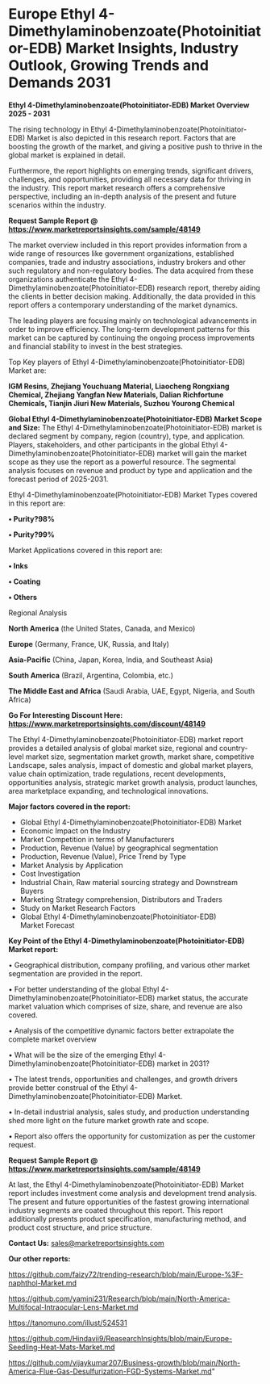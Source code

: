 # Europe Ethyl 4-Dimethylaminobenzoate(Photoinitiator-EDB) Market Insights, Industry Outlook, Growing Trends and Demands 2031

<Strong> Ethyl 4-Dimethylaminobenzoate(Photoinitiator-EDB) Market Overview 2025 - 2031</strong>

The rising technology in Ethyl 4-Dimethylaminobenzoate(Photoinitiator-EDB) Market is also depicted in this research report. Factors that are boosting the growth of the market, and giving a positive push to thrive in the global market is explained in detail.

Furthermore, the report highlights on emerging trends, significant drivers, challenges, and opportunities, providing all necessary data for thriving in the industry. This report market research offers a comprehensive perspective, including an in-depth analysis of the present and future scenarios within the industry.

<strong>Request Sample Report @ <a href=https://www.marketreportsinsights.com/sample/48149>https://www.marketreportsinsights.com/sample/48149</a></strong>

The market overview included in this report provides information from a wide range of resources like government organizations, established companies, trade and industry associations, industry brokers and other such regulatory and non-regulatory bodies. The data acquired from these organizations authenticate the Ethyl 4-Dimethylaminobenzoate(Photoinitiator-EDB) research report, thereby aiding the clients in better decision making. Additionally, the data provided in this report offers a contemporary understanding of the market dynamics.

The leading players are focusing mainly on technological advancements in order to improve efficiency. The long-term development patterns for this market can be captured by continuing the ongoing process improvements and financial stability to invest in the best strategies.

Top Key players of Ethyl 4-Dimethylaminobenzoate(Photoinitiator-EDB) Market are:

<strong>IGM Resins, Zhejiang Youchuang Material, Liaocheng Rongxiang Chemical, Zhejiang Yangfan New Materials, Dalian Richfortune Chemicals, Tianjin Jiuri New Materials, Suzhou Yourong Chemical</strong>

<strong><b>Global Ethyl 4-Dimethylaminobenzoate(Photoinitiator-EDB) Market Scope and Size:</b></strong>
The Ethyl 4-Dimethylaminobenzoate(Photoinitiator-EDB) market is declared segment by company, region (country), type, and application. Players, stakeholders, and other participants in the global Ethyl 4-Dimethylaminobenzoate(Photoinitiator-EDB) market will gain the market scope as they use the report as a powerful resource. The segmental analysis focuses on revenue and product by type and application and the forecast period of 2025-2031.

Ethyl 4-Dimethylaminobenzoate(Photoinitiator-EDB) Market Types covered in this report are:

<strong>•  Purity?98%

•  Purity?99%</strong>

Market Applications covered in this report are:

<strong>•  Inks

•  Coating

•  Others</strong> 

Regional Analysis

<strong>North America</strong> (the United States, Canada, and Mexico)

<strong>Europe</strong> (Germany, France, UK, Russia, and Italy)

<strong>Asia-Pacific</strong> (China, Japan, Korea, India, and Southeast Asia)

<strong>South America</strong> (Brazil, Argentina, Colombia, etc.)

<strong>The Middle East and Africa</strong> (Saudi Arabia, UAE, Egypt, Nigeria, and South Africa)

<strong>Go For Interesting Discount Here: <a href=https://www.marketreportsinsights.com/discount/48149>https://www.marketreportsinsights.com/discount/48149</a></strong>

The Ethyl 4-Dimethylaminobenzoate(Photoinitiator-EDB) market report provides a detailed analysis of global market size, regional and country-level market size, segmentation market growth, market share, competitive Landscape, sales analysis, impact of domestic and global market players, value chain optimization, trade regulations, recent developments, opportunities analysis, strategic market growth analysis, product launches, area marketplace expanding, and technological innovations.

<strong><b>Major factors covered in the report:</b></strong>
<ul>
  <li>Global Ethyl 4-Dimethylaminobenzoate(Photoinitiator-EDB) Market </li>
  <li>Economic Impact on the Industry</li>
  <li>Market Competition in terms of Manufacturers</li>
  <li>Production, Revenue (Value) by geographical segmentation</li>
  <li>Production, Revenue (Value), Price Trend by Type</li>
  <li>Market Analysis by Application</li>
  <li>Cost Investigation</li>
  <li>Industrial Chain, Raw material sourcing strategy and Downstream Buyers</li>
  <li>Marketing Strategy comprehension, Distributors and Traders</li>
  <li>Study on Market Research Factors</li>
  <li>Global Ethyl 4-Dimethylaminobenzoate(Photoinitiator-EDB) Market Forecast</li>
</ul>

<strong><b>Key Point of the Ethyl 4-Dimethylaminobenzoate(Photoinitiator-EDB) Market report:</b></strong>

• Geographical distribution, company profiling, and various other market segmentation are provided in the report.

• For better understanding of the global Ethyl 4-Dimethylaminobenzoate(Photoinitiator-EDB) market status, the accurate market valuation which comprises of size, share, and revenue are also covered.

• Analysis of the competitive dynamic factors better extrapolate the complete market overview

• What will be the size of the emerging Ethyl 4-Dimethylaminobenzoate(Photoinitiator-EDB) market in 2031?

• The latest trends, opportunities and challenges, and growth drivers provide better construal of the Ethyl 4-Dimethylaminobenzoate(Photoinitiator-EDB) Market.

• In-detail industrial analysis, sales study, and production understanding shed more light on the future market growth rate and scope.

• Report also offers the opportunity for customization as per the customer request.

<strong>Request Sample Report @ <a href=https://www.marketreportsinsights.com/sample/48149>https://www.marketreportsinsights.com/sample/48149</a></strong>

At last, the Ethyl 4-Dimethylaminobenzoate(Photoinitiator-EDB) Market report includes investment come analysis and development trend analysis. The present and future opportunities of the fastest growing international industry segments are coated throughout this report. This report additionally presents product specification, manufacturing method, and product cost structure, and price structure.

<strong>Contact Us:</strong>
sales@marketreportsinsights.com

<strong>Our other reports:</strong>

<a href=https://github.com/faizy72/trending-research/blob/main/Europe-%3F-naphthol-Market.md>https://github.com/faizy72/trending-research/blob/main/Europe-%3F-naphthol-Market.md</a>

<a href=https://github.com/yamini231/Research/blob/main/North-America-Multifocal-Intraocular-Lens-Market.md>https://github.com/yamini231/Research/blob/main/North-America-Multifocal-Intraocular-Lens-Market.md</a>

<a href=https://tanomuno.com/illust/524531>https://tanomuno.com/illust/524531</a>

<a href=https://github.com/Hindavii9/ReasearchInsights/blob/main/Europe-Seedling-Heat-Mats-Market.md>https://github.com/Hindavii9/ReasearchInsights/blob/main/Europe-Seedling-Heat-Mats-Market.md</a>

<a href=https://github.com/vijaykumar207/Business-growth/blob/main/North-America-Flue-Gas-Desulfurization-FGD-Systems-Market.md>https://github.com/vijaykumar207/Business-growth/blob/main/North-America-Flue-Gas-Desulfurization-FGD-Systems-Market.md</a>"

